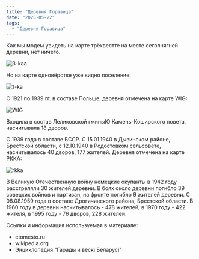 ```yaml
---
title: "Деревня Горавица"
date: "2025-05-22"
tags: 
  - "Деревня Горавица"
---
```


Как мы модем увидеть на карте трёхвестте на месте сеголнягней деревни, нет ничего.

![3-kaa](https://github.com/user-attachments/assets/427ca7ab-b78e-4480-abc3-bb2d77e388be)

Но на карте одновёрстке уже видно поселение:

![1-ka](https://github.com/user-attachments/assets/e2bbfe77-c70f-41fd-9f13-db6b177278fe)

С 1921 по 1939 гг. в составе Польше, деревня отмечена на карте WIG:

![WIG](https://github.com/user-attachments/assets/9917a623-6602-422f-b989-0887a99cc93f)

Входила в состав Леликовской гминыЮ Камень-Коширского повета, насчитывала 18 дворов. 

С 1939 года в составе БССР. С 15.01.1940 в Дывинском районе, Брестской области, с 12.10.1940 в Родостовком сельсовете, насчитывалось 40 дворов, 177 жителей. Деревня отмечена на карте РККА:

![rkka](https://github.com/user-attachments/assets/e8552981-a18d-49c0-a08f-65604848fe62)

В Великую Отечественную войну немецкие окупанты в 1942 году расстреляли 30 жителей деревни. В боях около деревни погибло 39 совецких войнов и партизан, на фронте погибло 9 жителей деревни. С 08.08.1959 года в составе Дрогичинского района, Брестской области. В 1960 году в деревни насчитывалось - 478 жителей, в 1970 году - 422 жителя, в 1995 году - 76 дворов, 228 жителей.

Ссылки и информация используемая в материале:
- etomesto.ru
- wikipedia.org
- Энциклопедия "Гарады и вёскi Беларусi"

